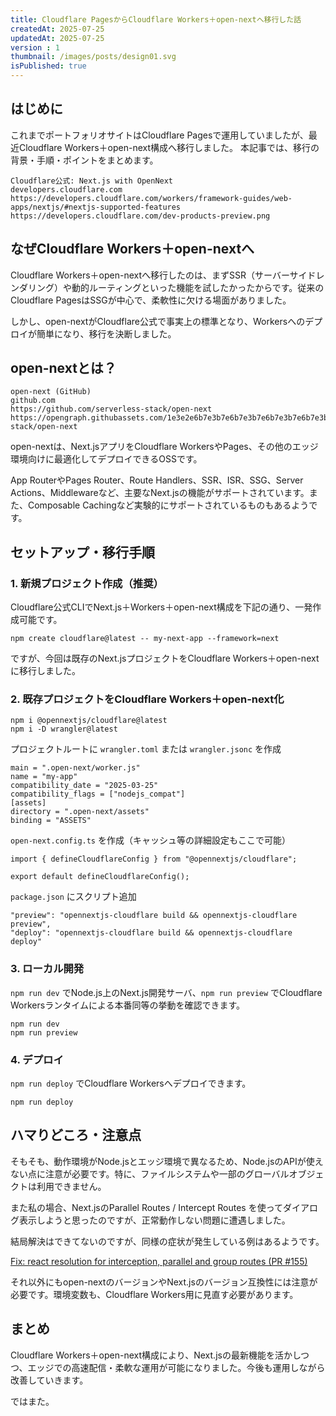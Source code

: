 ```yaml
---
title: Cloudflare PagesからCloudflare Workers＋open-nextへ移行した話
createdAt: 2025-07-25
updatedAt: 2025-07-25
version : 1
thumbnail: /images/posts/design01.svg
isPublished: true
---
```


## はじめに

これまでポートフォリオサイトはCloudflare Pagesで運用していましたが、最近Cloudflare Workers＋open-next構成へ移行しました。
本記事では、移行の背景・手順・ポイントをまとめます。

```Link
Cloudflare公式: Next.js with OpenNext
developers.cloudflare.com
https://developers.cloudflare.com/workers/framework-guides/web-apps/nextjs/#nextjs-supported-features
https://developers.cloudflare.com/dev-products-preview.png
```

## なぜCloudflare Workers＋open-nextへ

Cloudflare Workers＋open-nextへ移行したのは、まずSSR（サーバーサイドレンダリング）や動的ルーティングといった機能を試したかったからです。従来のCloudflare PagesはSSGが中心で、柔軟性に欠ける場面がありました。

しかし、open-nextがCloudflare公式で事実上の標準となり、Workersへのデプロイが簡単になり、移行を決断しました。

## open-nextとは？

```Link
open-next (GitHub)
github.com
https://github.com/serverless-stack/open-next
https://opengraph.githubassets.com/1e3e2e6b7e3b7e6b7e3b7e6b7e3b7e6b7e3b7e6b7e3b7e6b/serverless-stack/open-next
```

open-nextは、Next.jsアプリをCloudflare WorkersやPages、その他のエッジ環境向けに最適化してデプロイできるOSSです。

App RouterやPages Router、Route Handlers、SSR、ISR、SSG、Server Actions、Middlewareなど、主要なNext.jsの機能がサポートされています。また、Composable Cachingなど実験的にサポートされているものもあるようです。

## セットアップ・移行手順

### 1. 新規プロジェクト作成（推奨）

Cloudflare公式CLIでNext.js＋Workers＋open-next構成を下記の通り、一発作成可能です。

```
npm create cloudflare@latest -- my-next-app --framework=next
```

ですが、今回は既存のNext.jsプロジェクトをCloudflare Workers＋open-nextに移行しました。

### 2. 既存プロジェクトをCloudflare Workers＋open-next化

```
npm i @opennextjs/cloudflare@latest
npm i -D wrangler@latest
```

プロジェクトルートに `wrangler.toml` または `wrangler.jsonc` を作成

```
main = ".open-next/worker.js"
name = "my-app"
compatibility_date = "2025-03-25"
compatibility_flags = ["nodejs_compat"]
[assets]
directory = ".open-next/assets"
binding = "ASSETS"
```

`open-next.config.ts` を作成（キャッシュ等の詳細設定もここで可能）
```
import { defineCloudflareConfig } from "@opennextjs/cloudflare";

export default defineCloudflareConfig();
```

`package.json` にスクリプト追加

```
"preview": "opennextjs-cloudflare build && opennextjs-cloudflare preview",
"deploy": "opennextjs-cloudflare build && opennextjs-cloudflare deploy"
```

### 3. ローカル開発

`npm run dev` でNode.js上のNext.js開発サーバ、`npm run preview` でCloudflare Workersランタイムによる本番同等の挙動を確認できます。

```
npm run dev
npm run preview
```

### 4. デプロイ

`npm run deploy` でCloudflare Workersへデプロイできます。

```
npm run deploy
```

## ハマりどころ・注意点

そもそも、動作環境がNode.jsとエッジ環境で異なるため、Node.jsのAPIが使えない点に注意が必要です。特に、ファイルシステムや一部のグローバルオブジェクトは利用できません。

また私の場合、Next.jsのParallel Routes / Intercept Routes を使ってダイアログ表示しようと思ったのですが、正常動作しない問題に遭遇しました。

結局解決はできてないのですが、同様の症状が発生している例はあるようです。

[Fix: react resolution for interception, parallel and group routes (PR #155)](https://github.com/opennextjs/opennextjs-aws/pull/155)

それ以外にもopen-nextのバージョンやNext.jsのバージョン互換性には注意が必要です。環境変数も、Cloudflare Workers用に見直す必要があります。

## まとめ

Cloudflare Workers＋open-next構成により、Next.jsの最新機能を活かしつつ、エッジでの高速配信・柔軟な運用が可能になりました。今後も運用しながら改善していきます。

ではまた。
